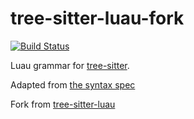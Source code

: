 # tree-sitter-luau-fork

[![Build Status](https://github.com/tree-sitters/tree-sitter-luau-fork/actions/workflows/ci.yml/badge.svg)](https://github.com/tree-sitters/tree-sitter-luau-fork/actions/workflows/ci.yml)

Luau grammar for [tree-sitter](https://github.com/tree-sitter/tree-sitter).

Adapted from [the syntax spec](https://luau-lang.org/syntax)

Fork from [tree-sitter-luau](https://github.com/tree-sitter-grammars/tree-sitter-luau)
